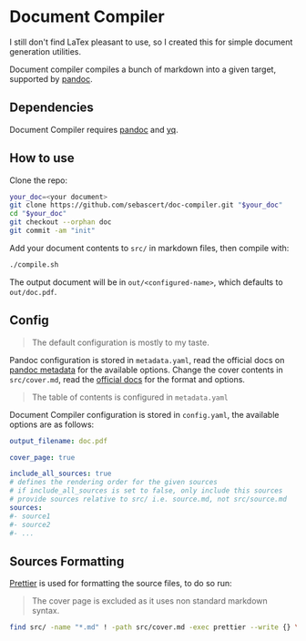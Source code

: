 # Document Compiler

I still don't find LaTex pleasant to use, so I created this for simple document
generation utilities.

Document compiler compiles a bunch of markdown into a given target, supported by
[pandoc](https://pandoc.org/).

## Dependencies

Document Compiler requires [pandoc](https://pandoc.org/installing.html) and
[yq](https://github.com/mikefarah/yq/#install).

## How to use

Clone the repo:

```bash
your_doc=<your document>
git clone https://github.com/sebascert/doc-compiler.git "$your_doc"
cd "$your_doc"
git checkout --orphan doc
git commit -am "init"
```

Add your document contents to `src/` in markdown files, then compile with:

```bash
./compile.sh
```

The output document will be in `out/<configured-name>`, which defaults to
`out/doc.pdf`.

## Config

> The default configuration is mostly to my taste.

Pandoc configuration is stored in `metadata.yaml`, read the official docs on
[pandoc metadata](https://pandoc.org/MANUAL.html#metadata-variables) for the
available options. Change the cover contents in `src/cover.md`, read the
[official docs](https://pandoc.org/MANUAL.html#extension-pandoc_title_block) for
the format and options.

> The table of contents is configured in `metadata.yaml`

Document Compiler configuration is stored in `config.yaml`, the available
options are as follows:

```yaml
output_filename: doc.pdf

cover_page: true

include_all_sources: true
# defines the rendering order for the given sources
# if include_all_sources is set to false, only include this sources
# provide sources relative to src/ i.e. source.md, not src/source.md
sources:
#- source1
#- source2
#- ...
```

## Sources Formatting

[Prettier](https://prettier.io/) is used for formatting the source files, to do
so run:

> The cover page is excluded as it uses non standard markdown syntax.

```bash
find src/ -name "*.md" ! -path src/cover.md -exec prettier --write {} \;
```
